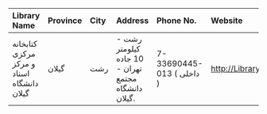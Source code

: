 | Library Name                              | Province   | City   | Address                                                                | Phone No.                 | Website                     |
|:------------------------------------------|:-----------|:-------|:-----------------------------------------------------------------------|:--------------------------|:----------------------------|
| كتابخانه مركزی و مركز اسناد دانشگاه گيلان | گیلان      | رشت    | رشت - كيلومتر 10 جاده تهران - مجتمع دانشگاه گيلان.                     | 7-33690445-013 ( داخلی  ) | http://Library.gvilan.ac.ir |